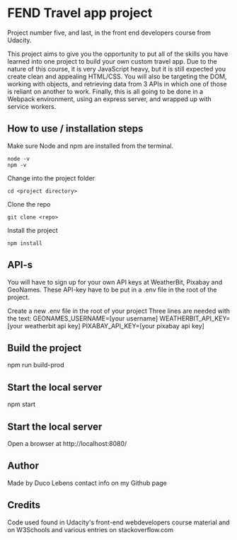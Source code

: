 # FEND Travel app project

Project number five, and last, in the front end developers course from Udacity.

This project aims to give you the opportunity to put all of the skills you have learned into one project to build your own custom travel app. Due to the nature of this course, it is very JavaScript heavy, but it is still expected you create clean and appealing HTML/CSS. You will also be targeting the DOM, working with objects, and retrieving data from 3 APIs in which one of those is reliant on another to work. Finally, this is all going to be done in a Webpack environment, using an express server, and wrapped up with service workers.

## How to use / installation steps
Make sure Node and npm are installed from the terminal.
```
node -v
npm -v
```
Change into the project folder
```
cd <project directory>
```

Clone the repo
```
git clone <repo>
```

Install the project
```
npm install
```

## API-s
You will have to sign up for your own API keys at WeatherBit, Pixabay and GeoNames.
These API-key have to be put in a .env file in the root of the project.

Create a new .env file in the root of your project
Three lines are needed with the text:
GEONAMES_USERNAME=[your username]
WEATHERBIT_API_KEY=[your weatherbit api key]
PIXABAY_API_KEY=[your pixabay api key]

## Build the project
npm run build-prod

## Start the local server
npm start

## Start the local server
Open a browser at http://localhost:8080/

## Author
Made by Duco Lebens contact info on my Github page

## Credits
Code used found in Udacity's front-end webdevelopers course material and
on W3Schools and various entries on stackoverflow.com
